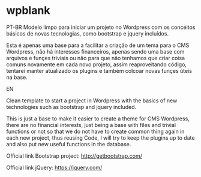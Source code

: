 # wpblank

PT-BR
Modelo limpo para iniciar um projeto no Wordpress com os conceitos básicos de novas tecnologias, como bootstrap e jquery incluídos.

Esta é apenas uma base para a facilitar a criação de um tema para o CMS Wordpress, não há interesses financeiros, apenas sendo uma base com arquivos e funçes triviais ou não para que não tenhamos que criar coisa comuns novamente em cada novo projeto, assim reaproveitando código, tentarei manter atualizado os plugins e também colcoar novas funçes úteis na base.

EN

Clean template to start a project in Wordpress with the basics of new technologies such as bootstrap and jquery included.

This is just a base to make it easier to create a theme for CMS Wordpress, there are no financial interests, just being a base with files and trivial functions or not so that we do not have to create common thing again in each new project, thus reusing Code, I will try to keep the plugins up to date and also put new useful functions in the database.


Official link Bootstrap project:
http://getbootstrap.com/

Official link jQuery:
https://jquery.com/
